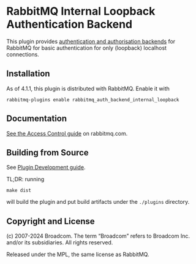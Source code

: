 # RabbitMQ Internal Loopback Authentication Backend

This plugin provides [authentication and authorisation backends](https://rabbitmq.com/access-control.html)
for RabbitMQ for basic authentication for only (loopback) localhost connections.

## Installation

As of 4.1.1, this plugin is distributed with RabbitMQ. Enable it with

    rabbitmq-plugins enable rabbitmq_auth_backend_internal_loopback

## Documentation

[See the Access Control guide](https://www.rabbitmq.com/access-control.html) on rabbitmq.com.


## Building from Source

See [Plugin Development guide](https://www.rabbitmq.com/plugin-development.html).

TL;DR: running

    make dist

will build the plugin and put build artifacts under the `./plugins` directory.


## Copyright and License

(c) 2007-2024 Broadcom. The term “Broadcom” refers to Broadcom Inc. and/or its subsidiaries. All rights reserved.

Released under the MPL, the same license as RabbitMQ.
